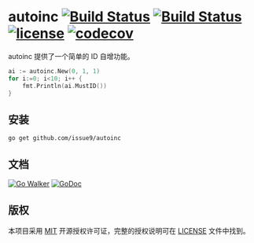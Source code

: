 autoinc
[![Build Status](https://img.shields.io/endpoint.svg?url=https%3A%2F%2Factions-badge.atrox.dev%2Fissue9%2Fautoinc%2Fbadge%3Fref%3Dmaster&style=flat)](https://actions-badge.atrox.dev/issue9/autoinc/goto?ref=master)
[![Build Status](https://travis-ci.org/issue9/autoinc.svg?branch=master)](https://travis-ci.org/issue9/autoinc)
[![license](https://img.shields.io/badge/license-MIT-brightgreen.svg?style=flat)](https://opensource.org/licenses/MIT)
[![codecov](https://codecov.io/gh/issue9/autoinc/branch/master/graph/badge.svg)](https://codecov.io/gh/issue9/autoinc)
======

autoinc 提供了一个简单的 ID 自增功能。

```go
ai := autoinc.New(0, 1, 1)
for i:=0; i<10; i++ {
    fmt.Println(ai.MustID())
}
```

安装
----

```shell
go get github.com/issue9/autoinc
```

文档
----

[![Go Walker](https://gowalker.org/api/v1/badge)](https://gowalker.org/github.com/issue9/autoinc)
[![GoDoc](https://godoc.org/github.com/issue9/autoinc?status.svg)](https://godoc.org/github.com/issue9/autoinc)

版权
----

本项目采用 [MIT](https://opensource.org/licenses/MIT) 开源授权许可证，完整的授权说明可在 [LICENSE](LICENSE) 文件中找到。
